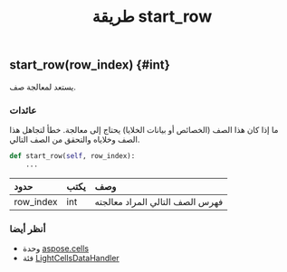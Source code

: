 ﻿---
title: طريقة start_row
second_title: Aspose.Cells for Python via .NET API المراجع
description:
type: docs
weight: 50
url: /ar/python-net/aspose.cells/lightcellsdatahandler/start_row/
is_root: false
---
##  start_row(row_index) {#int}
يستعد لمعالجة صف.


###  عائدات

ما إذا كان هذا الصف (الخصائص أو بيانات الخلايا) يحتاج إلى معالجة. خطأ لتجاهل هذا الصف وخلاياه والتحقق من الصف التالي.


```python
def start_row(self, row_index):
    ...
```


| حدود| يكتب| وصف|
| :- | :- | :- |
| row_index | int | فهرس الصف التالي المراد معالجته|



###  أنظر أيضا
* وحدة [aspose.cells](../../)
* فئة [LightCellsDataHandler](/cells/ar/python-net/aspose.cells/lightcellsdatahandler)
